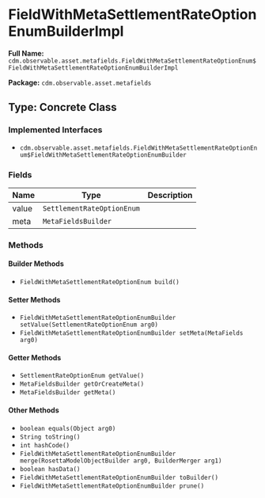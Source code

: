# FieldWithMetaSettlementRateOptionEnumBuilderImpl

**Full Name:** `cdm.observable.asset.metafields.FieldWithMetaSettlementRateOptionEnum$FieldWithMetaSettlementRateOptionEnumBuilderImpl`

**Package:** `cdm.observable.asset.metafields`

## Type: Concrete Class

### Implemented Interfaces

- `cdm.observable.asset.metafields.FieldWithMetaSettlementRateOptionEnum$FieldWithMetaSettlementRateOptionEnumBuilder`

### Fields

| Name | Type | Description |
|------|------|-------------|
| value | `SettlementRateOptionEnum` |  |
| meta | `MetaFieldsBuilder` |  |

### Methods

#### Builder Methods

- `FieldWithMetaSettlementRateOptionEnum build()`

#### Setter Methods

- `FieldWithMetaSettlementRateOptionEnumBuilder setValue(SettlementRateOptionEnum arg0)`
- `FieldWithMetaSettlementRateOptionEnumBuilder setMeta(MetaFields arg0)`

#### Getter Methods

- `SettlementRateOptionEnum getValue()`
- `MetaFieldsBuilder getOrCreateMeta()`
- `MetaFieldsBuilder getMeta()`

#### Other Methods

- `boolean equals(Object arg0)`
- `String toString()`
- `int hashCode()`
- `FieldWithMetaSettlementRateOptionEnumBuilder merge(RosettaModelObjectBuilder arg0, BuilderMerger arg1)`
- `boolean hasData()`
- `FieldWithMetaSettlementRateOptionEnumBuilder toBuilder()`
- `FieldWithMetaSettlementRateOptionEnumBuilder prune()`


